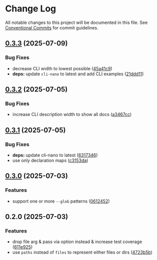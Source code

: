 # Change Log
All notable changes to this project will be documented in this file. See [Conventional Commits](https://conventionalcommits.org) for commit guidelines.

## [0.3.3](https://github.com/ghiscoding/remove-glob/compare/v0.3.2...v0.3.3) (2025-07-09)

### Bug Fixes

* decrease CLI width to lowest possible ([45a41c9](https://github.com/ghiscoding/remove-glob/commit/45a41c9cbc8431dfc5c8788c0e65da6c252c596d))
* **deps:** update `cli-nano` to latest and add CLI examples ([21ddd11](https://github.com/ghiscoding/remove-glob/commit/21ddd11c4ed2a19a1cc19f0ffa357ae0caee50c1))

## [0.3.2](https://github.com/ghiscoding/remove-glob/compare/v0.3.1...v0.3.2) (2025-07-05)

### Bug Fixes

* increase CLI description width to show all docs ([a3467cc](https://github.com/ghiscoding/remove-glob/commit/a3467cc0ab5962f77fa06637109138b9848a6ab2))

## [0.3.1](https://github.com/ghiscoding/remove-glob/compare/v0.3.0...v0.3.1) (2025-07-05)

### Bug Fixes

* **deps:** update cli-nano to latest ([6317346](https://github.com/ghiscoding/remove-glob/commit/63173464c48a02fd60f13c35c21b7ed0f1cb2d7e))
* use only declaration maps ([c3153da](https://github.com/ghiscoding/remove-glob/commit/c3153daf4537fc77d9c22d8021d81d6fe568eb66))

## [0.3.0](https://github.com/ghiscoding/remove-glob/compare/v0.2.0...v0.3.0) (2025-07-03)

### Features

* support one or more `--glob` patterns ([0612452](https://github.com/ghiscoding/remove-glob/commit/06124528e7e308aabbbb8ff998d870610f27629b))

## 0.2.0 (2025-07-03)

### Features

* drop file arg & pass via option instead & increase test coverage ([611e925](https://github.com/ghiscoding/remove-glob/commit/611e9256b5996ad6275ab06b59e23a9f67db518e))
* use `paths` instead of `files` to represent either files or dirs ([4723b5b](https://github.com/ghiscoding/remove-glob/commit/4723b5b8fc085af9d7dd53a3805a4ed6157e56a0))
